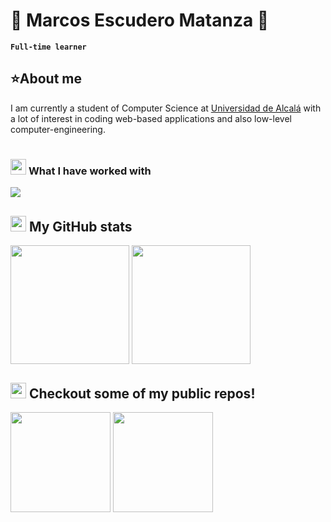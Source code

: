 # 🎸 Marcos Escudero Matanza 🎸

**`Full-time learner`**

## ⭐About me
I am currently a student of Computer Science at [Universidad de Alcalá](https://uah.es/) with a lot of interest in coding web-based applications and also low-level computer-engineering.

#

### <img src="https://media2.giphy.com/media/QssGEmpkyEOhBCb7e1/giphy.gif?cid=ecf05e47a0n3gi1bfqntqmob8g9aid1oyj2wr3ds3mg700bl&rid=giphy.gif" width ="25"> <b>What I have worked with</b>

<img src="https://skillicons.dev/icons?i=py,cpp,rust,java,html,css,js,react,r,github,bash,git&perline=14" />


## <img src="https://media.giphy.com/media/cj87CxfRtrUifF3Ryk/giphy.gif" height="25"><b> My GitHub stats</b>

<p>
  <img height=190 align="center" src="https://github-readme-stats.vercel.app/api?username=MicroxOndas&show_icons=true&hide=contribs,prs&theme=github_dark" />
  <img height=190 align="center" src="https://github-readme-stats.vercel.app/api/top-langs/?username=MicroxOndas&layout=compact&theme=github_dark" />
</p>

## <img src="https://i.giphy.com/media/v1.Y2lkPTc5MGI3NjExbGlieTA1aGFtbmtkaW40bnVta3RrY3dkZjlkNDVqeHZrODhyZG1ueSZlcD12MV9pbnRlcm5hbF9naWZfYnlfaWQmY3Q9cw/CwTvSiWflgCGKgz5eb/giphy.gif" width ="25">  Checkout some of my public repos!

<p>
  <img height=160 align="center" href="https://github.com/MicroxOndas/RSA_rust_implementation" src="https://github-readme-stats.vercel.app/api/pin/?username=MicroxOndas&repo=RSA_rust_implementation&layout=compact&theme=github_dark" />
  <img height=160 align="center" href="https://github.com/MicroxOndas/Tic-Tac-Toe" src="https://github-readme-stats.vercel.app/api/pin/?username=MicroxOndas&repo=Tic-Tac-Toe&layout=compact&theme=github_dark" />
</p>
